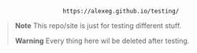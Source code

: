                        https://alexeg.github.io/testing/
 
 > __Note__  This repo/site is just for testing different stuff.
 > 
 > __Warning__ Every thing here wil be deleted after testing.
 
